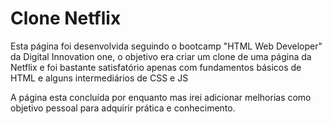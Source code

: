 # Clone Netflix
<p>Esta página foi desenvolvida seguindo o bootcamp "HTML Web Developer" da Digital Innovation one, o objetivo era criar um clone de uma página da Netflix e foi bastante satisfatório  apenas com fundamentos básicos  de HTML e alguns intermediários de CSS e JS</p>

<p>A página esta concluída por enquanto mas irei adicionar melhorias como objetivo pessoal para adquirir prática e conhecimento.


